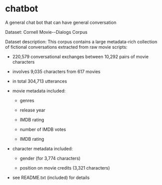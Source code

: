 # chatbot
A general chat bot that can have general conversation

Dataset: Cornell Movie--Dialogs Corpus

Dataset description: This corpus contains a large metadata-rich collection of fictional conversations extracted from raw movie scripts:

- 220,579 conversational exchanges between 10,292 pairs of movie characters

- involves 9,035 characters from 617 movies

- in total 304,713 utterances

- movie metadata included:

    - genres

    - release year

    - IMDB rating

    - number of IMDB votes

    - IMDB rating

- character metadata included:

    - gender (for 3,774 characters)

    - position on movie credits (3,321 characters)

- see README.txt (included) for details
